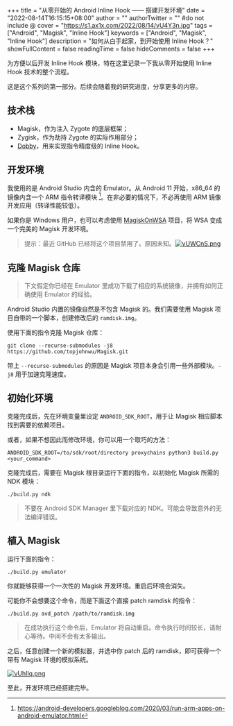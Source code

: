 +++
title = "从零开始的 Android Inline Hook —— 搭建开发环境"
date = "2022-08-14T16:15:15+08:00"
author = ""
authorTwitter = "" #do not include @
cover = "https://s1.ax1x.com/2022/08/14/vU4Y3n.jpg"
tags = ["Android", "Magisk", "Inline Hook"]
keywords = ["Android", "Magisk", "Inline Hook"]
description = "如何从白手起家，到开始使用 Inline Hook？"
showFullContent = false
readingTime = false
hideComments = false
+++

为方便以后开发 Inline Hook 模块，特在这里记录一下我从零开始使用 Inline Hook 技术的整个流程。

这是这个系列的第一部分。后续会随着我的研究进度，分享更多的内容。

## 技术栈
- Magisk，作为注入 Zygote 的底层框架；
- Zygisk，作为劫持 Zygote 的实际作用部分；
- [Dobby](https://github.com/jmpews/Dobby)，用来实现指令精度级的 Inline Hook。

## 开发环境
我使用的是 Android Studio 内含的 Emulator。从 Android 11 开始，x86_64 的镜像内含一个 ARM 指令转译模块 [^1]。在非必要的情况下，不必再使用 ARM 镜像开发应用（转译性能较低）。

如果你是 Windows 用户，也可以考虑使用 [MagiskOnWSA](https://github.com/LSPosed/MagiskOnWSA) 项目，将 WSA 变成一个完美的 Magisk 开发环境。

> 提示：最近 GitHub 已经将这个项目禁用了。原因未知。[![vUWCnS.png](https://s1.ax1x.com/2022/08/14/vUWCnS.png)](https://imgtu.com/i/vUWCnS)

## 克隆 Magisk 仓库
> 下文假定你已经在 Emulator 里成功下载了相应的系统镜像，并拥有如何正确使用 Emulator 的经验。

Android Studio 内置的镜像自然是不包含 Magisk 的。我们需要使用 Magisk 项目自带的一个脚本，创建修改后的 ```ramdisk.img```。

使用下面的指令克隆 Magisk 仓库：
```shell
git clone --recurse-submodules -j8 https://github.com/topjohnwu/Magisk.git
```

带上 ``--recurse-submodules`` 的原因是 Magisk 项目本身会引用一些外部模块。``-j8`` 用于加速克隆速度。

## 初始化环境
克隆完成后，先在环境变量里设定 ``ANDROID_SDK_ROOT``，用于让 Magisk 相应脚本找到需要的依赖项目。

或者，如果不想因此而修改环境，你可以用一个取巧的方法：
```shell
ANDROID_SDK_ROOT=/to/sdk/root/directory proxychains python3 build.py <your_command>
```

克隆完成后，需要在 Magisk 根目录运行下面的指令，以初始化 Magisk 所需的 NDK 模块：
```shell
./build.py ndk
```

> 不要在 Android SDK Manager 里下载对应的 NDK。可能会导致意外的无法编译错误。

## 植入 Magisk
运行下面的指令：
```shell
./build.py emulator
```

你就能够获得一个一次性的 Magisk 开发环境。重启后环境会消失。

可能你不会想要这个命令，而是下面这个直接 patch ramdisk 的指令：
```shell
./build.py avd_patch /path/to/ramdisk.img
```

> 在成功执行这个命令后，Emulator 将自动重启。命令执行时间较长，请耐心等待。中间不会有太多输出。

之后，任意创建一个新的模拟器，并选中你 patch 后的 ramdisk，即可获得一个带有 Magisk 环境的模拟系统。

[![vUhIlq.png](https://s1.ax1x.com/2022/08/14/vUhIlq.png)](https://imgtu.com/i/vUhIlq)

至此，开发环境已经搭建完毕。

[^1]: https://android-developers.googleblog.com/2020/03/run-arm-apps-on-android-emulator.html